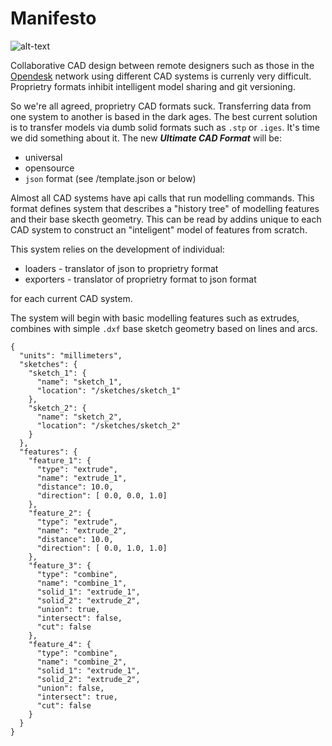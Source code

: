 # Manifesto

![alt-text](https://imgs.xkcd.com/comics/standards.png)

Collaborative CAD design between remote designers such as those in the [Opendesk](www.opendesk.cc) network using different CAD systems is currenly very difficult. Proprietry formats inhibit intelligent model sharing and git versioning.

So we're all agreed, proprietry CAD formats suck. Transferring data from one system to another is based in the dark ages. The best current solution is to transfer models via dumb solid formats such as `.stp` or `.iges`. It's time we did something about it. The new ***Ultimate CAD Format*** will be:

* universal
* opensource
* `json` format (see /template.json or below)

Almost all CAD systems have api calls that run modelling commands. This format defines system that describes a "history tree" of modelling features and their base skecth geometry. This can be read by addins unique to each CAD system to construct an "inteligent" model of features from scratch.

This system relies on the development of individual:

* loaders - translator of json to proprietry format
* exporters - translator of proprietry format to json format

for each current CAD system.

The system will begin with basic modelling features such as extrudes, combines with simple `.dxf` base sketch geometry based on lines and arcs.

```
{
  "units": "millimeters",
  "sketches": {
    "sketch_1": {
      "name": "sketch_1",
      "location": "/sketches/sketch_1"
    },
    "sketch_2": {
      "name": "sketch_2",
      "location": "/sketches/sketch_2"
    }
  },
  "features": {
    "feature_1": {
      "type": "extrude",
      "name": "extrude_1",
      "distance": 10.0,
      "direction": [ 0.0, 0.0, 1.0]
    },
    "feature_2": {
      "type": "extrude",
      "name": "extrude_2",
      "distance": 10.0,
      "direction": [ 0.0, 1.0, 1.0]
    },
    "feature_3": {
      "type": "combine",
      "name": "combine_1",
      "solid_1": "extrude_1",
      "solid_2": "extrude_2",
      "union": true,
      "intersect": false,
      "cut": false
    },
    "feature_4": {
      "type": "combine",
      "name": "combine_2",
      "solid_1": "extrude_1",
      "solid_2": "extrude_2",
      "union": false,
      "intersect": true,
      "cut": false
    }
  }
}
```